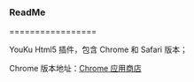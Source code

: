 ### ReadMe
=================

YouKu Html5 插件，包含 Chrome 和 Safari 版本；

Chrome 版本地址：[Chrome 应用商店](https://chrome.google.com/webstore/detail/youku-html5/mdnopkhmebjoaaoicljdmgheecigeobj)
